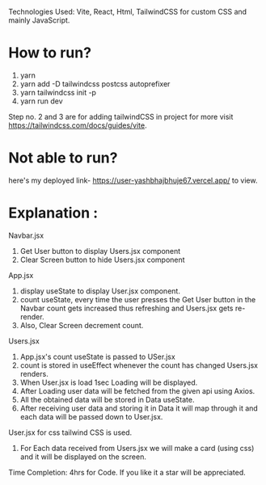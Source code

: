 Technologies Used: Vite, React, Html, TailwindCSS for custom CSS and mainly JavaScript.

# How to run?
 1. yarn
 2. yarn add -D tailwindcss postcss autoprefixer
 3. yarn tailwindcss init -p
 4. yarn run dev
 
 Step no. 2 and 3 are for adding tailwindCSS in project for more visit https://tailwindcss.com/docs/guides/vite.

# Not able to run?
 here's my deployed link- https://user-yashbhajbhuje67.vercel.app/ to view.
 
# Explanation :
Navbar.jsx
 1. Get User button to display Users.jsx component
 2. Clear Screen button to hide Users.jsx component

App.jsx
 1. display useState to display User.jsx component.
 2. count useState, every time the user presses the Get User button in the Navbar count gets increased thus refreshing and Users.jsx gets re-render.
 3. Also, Clear Screen decrement count.
 
Users.jsx
 1. App.jsx's count useState is passed to USer.jsx
 2. count is stored in useEffect whenever the count has changed Users.jsx renders.
 3. When User.jsx is load 1sec Loading will be displayed.
 4. After Loading user data will be fetched from the given api using Axios.
 5. All the obtained data will be stored in Data useState.
 5. After receiving user data and storing it in Data it will map through it and each data will be passed down to User.jsx.
 
User.jsx
 for css tailwind CSS is used.
 1. For Each data received from Users.jsx we will make a card (using css) and it will be displayed on the screen.
 
 Time Completion: 4hrs for Code.
 If you like it a star will be appreciated. 
